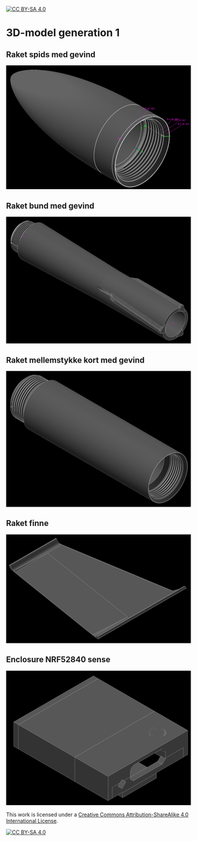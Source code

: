 [![CC BY-SA 4.0][cc-by-sa-shield]][cc-by-sa]

# 3D-model generation 1

## Raket spids med gevind
![3d model photo](raket-spids-med-gevind.png)

## Raket bund med gevind
![3d model photo](raket-bund-med-gevind.png)

## Raket mellemstykke kort med gevind
![3d model photo](raket-mellemstykke-kort-med-gevind.png)

## Raket finne
![3d model photo](raket-finne.png)

## Enclosure NRF52840 sense
![3d model photo](enclosure-nrf52840sense.png)


This work is licensed under a
[Creative Commons Attribution-ShareAlike 4.0 International License][cc-by-sa].

[![CC BY-SA 4.0][cc-by-sa-image]][cc-by-sa]

[cc-by-sa]: http://creativecommons.org/licenses/by-sa/4.0/
[cc-by-sa-image]: https://licensebuttons.net/l/by-sa/4.0/88x31.png
[cc-by-sa-shield]: https://img.shields.io/badge/License-CC%20BY--SA%204.0-lightgrey.svg
